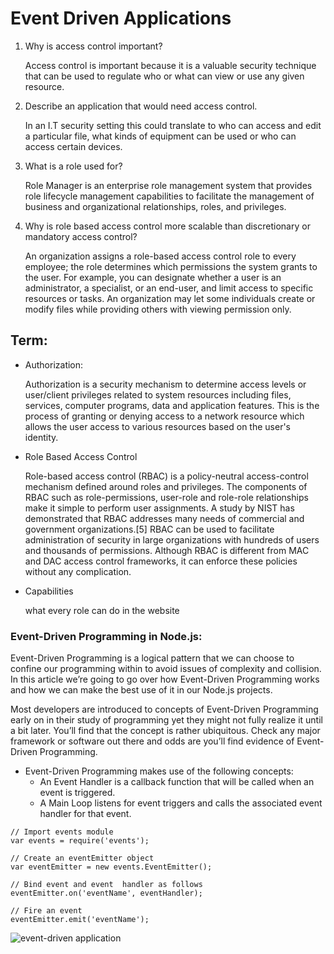 # Event Driven Applications

1. Why is access control important?

   Access control is important because it is a valuable security technique that can be used to regulate who or what can view or use any given resource.

2. Describe an application that would need access control.

   In an I.T security setting this could translate to who can access and edit a particular file, what kinds of equipment can be used or who can access certain devices.

3. What is a role used for?

   Role Manager is an enterprise role management system that provides role lifecycle management capabilities to facilitate the management of business and organizational relationships, roles, and privileges.

4. Why is role based access control more scalable than discretionary or mandatory access control?

   An organization assigns a role-based access control role to every employee; the role determines which permissions the system grants to the user. For example, you can designate whether a user is an administrator, a specialist, or an end-user, and limit access to specific resources or tasks. An organization may let some individuals create or modify files while providing others with viewing permission only.

## Term:

- Authorization:

  Authorization is a security mechanism to determine access levels or user/client privileges related to system resources including files, services, computer programs, data and application features. This is the process of granting or denying access to a network resource which allows the user access to various resources based on the user's identity.

- Role Based Access Control

  Role-based access control (RBAC) is a policy-neutral access-control mechanism defined around roles and privileges. The components of RBAC such as role-permissions, user-role and role-role relationships make it simple to perform user assignments. A study by NIST has demonstrated that RBAC addresses many needs of commercial and government organizations.[5] RBAC can be used to facilitate administration of security in large organizations with hundreds of users and thousands of permissions. Although RBAC is different from MAC and DAC access control frameworks, it can enforce these policies without any complication.

- Capabilities

  what every role can do in the website

### Event-Driven Programming in Node.js:

Event-Driven Programming is a logical pattern that we can choose to confine our programming within to avoid issues of complexity and collision. In this article we’re going to go over how Event-Driven Programming works and how we can make the best use of it in our Node.js projects.

Most developers are introduced to concepts of Event-Driven Programming early on in their study of programming yet they might not fully realize it until a bit later. You’ll find that the concept is rather ubiquitous. Check any major framework or software out there and odds are you’ll find evidence of Event-Driven Programming.

- Event-Driven Programming makes use of the following concepts:
  - An Event Handler is a callback function that will be called when an event is triggered.
  - A Main Loop listens for event triggers and calls the associated event handler for that event.

```
// Import events module
var events = require('events');

// Create an eventEmitter object
var eventEmitter = new events.EventEmitter();

// Bind event and event  handler as follows
eventEmitter.on('eventName', eventHandler);

// Fire an event
eventEmitter.emit('eventName');

```

![event-driven application](https://www.tutorialspoint.com/nodejs/images/event_loop.jpg)
